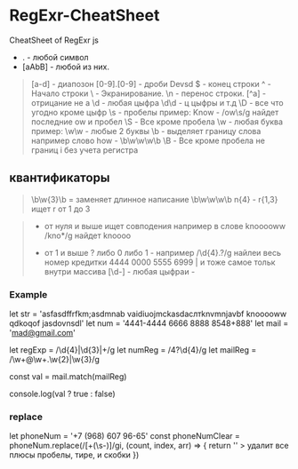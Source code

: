 # RegExr-CheatSheet
CheatSheet of RegExr js

* . - любой символ
* [aAbB] - любой из них.

> [a-d] - диапозон
> [0-9].[0-9] - дроби Devsd
> $ - конец строки
> ^ - Начало строки
> \ - Экранирование.
> \n - перенос строки.
> [^a] - отрицание не а
> \d - любая цыфра \d\d - ц цыфры и т.д
> \D - все что угодно кроме цыфр
> \s - пробелы пример: Know - /ow\s/g найдет последние ow и пробел
> \S - Все кроме пробела
> \w - любая буква пример: \w\w - любые 2 буквы
> \b - выделяет границу слова например слово how -  \b\w\w\w\b
> \B - Все кроме пробела не границ
> i без учета регистра
## квантификаторы
> \b\w{3}\b = заменяет длинное написание \b\w\w\w\b
> n{4} -
> r{1,3} ищет r от 1 до 3

> * от нуля и выше ищет совподения например в слове knooooww /kno*/g найдет knoooo
> + от 1 и выше
> ? либо 0 либо 1 - например /\d{4}.?/g найлеи весь номер кредитки 4444 0000 5555 6999
> | и тоже самое тольк внутри массива [\d-] - любая цыфраи -

### Example
let str =
  'asfasdffrfkm;asdmnab vaidiuojmckasdacлтknvmnjavbf knooooww qdkoqof jasdovnsdl'
let num = '4441-4444 6666 8888 8548+888'
let mail = 'mad@gmail.com'

let regExp = /\d{4}|\d{3}|\+/g
let numReg = /4?\d{4}/g
let mailReg = /\w+@\w+\.\w{2}|\w{3}/g

const val = mail.match(mailReg)

console.log(val ? true : false)

### replace 
let phoneNum = '+7 (968) 607 96-65'
const phoneNumClear = phoneNum.replace(/[+\(\s-)]/gi, (count, index, arr) => {
  return '' > удалит все плюсы пробелы, тире, и скобки
})
